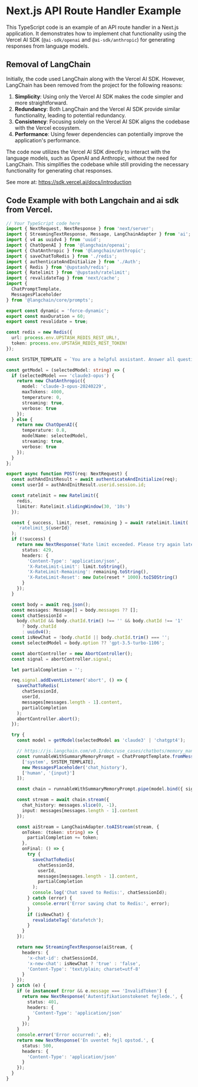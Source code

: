 # Next.js API Route Handler Example

This TypeScript code is an example of an API route handler in a Next.js application. It demonstrates how to implement chat functionality using the Vercel AI SDK (`@ai-sdk/openai` and `@ai-sdk/anthropic`) for generating responses from language models.

## Removal of LangChain

Initially, the code used LangChain along with the Vercel AI SDK. However, LangChain has been removed from the project for the following reasons:

1. **Simplicity**: Using only the Vercel AI SDK makes the code simpler and more straightforward.
2. **Redundancy**: Both LangChain and the Vercel AI SDK provide similar functionality, leading to potential redundancy.
3. **Consistency**: Focusing solely on the Vercel AI SDK aligns the codebase with the Vercel ecosystem.
4. **Performance**: Using fewer dependencies can potentially improve the application's performance.

The code now utilizes the Vercel AI SDK directly to interact with the language models, such as OpenAI and Anthropic, without the need for LangChain. This simplifies the codebase while still providing the necessary functionality for generating chat responses.

See more at: https://sdk.vercel.ai/docs/introduction

## Code Example with both Langchain and ai sdk from Vercel.

```typescript
// Your TypeScript code here
import { NextRequest, NextResponse } from 'next/server';
import { StreamingTextResponse, Message, LangChainAdapter } from 'ai';
import { v4 as uuidv4 } from 'uuid';
import { ChatOpenAI } from '@langchain/openai';
import { ChatAnthropic } from '@langchain/anthropic';
import { saveChatToRedis } from './redis';
import { authenticateAndInitialize } from './Auth';
import { Redis } from '@upstash/redis';
import { Ratelimit } from '@upstash/ratelimit';
import { revalidateTag } from 'next/cache';
import {
  ChatPromptTemplate,
  MessagesPlaceholder
} from '@langchain/core/prompts';

export const dynamic = 'force-dynamic';
export const maxDuration = 60;
export const revalidate = true;

const redis = new Redis({
  url: process.env.UPSTASH_REDIS_REST_URL!,
  token: process.env.UPSTASH_REDIS_REST_TOKEN!
});

const SYSTEM_TEMPLATE = `You are a helpful assistant. Answer all questions to the best of your ability.`;

const getModel = (selectedModel: string) => {
  if (selectedModel === 'claude3-opus') {
    return new ChatAnthropic({
      model: 'claude-3-opus-20240229',
      maxTokens: 4000,
      temperature: 0,
      streaming: true,
      verbose: true
    });
  } else {
    return new ChatOpenAI({
      temperature: 0.8,
      modelName: selectedModel,
      streaming: true,
      verbose: true
    });
  }
};

export async function POST(req: NextRequest) {
  const authAndInitResult = await authenticateAndInitialize(req);
  const userId = authAndInitResult.userid.session.id;

  const ratelimit = new Ratelimit({
    redis,
    limiter: Ratelimit.slidingWindow(30, '10s')
  });

  const { success, limit, reset, remaining } = await ratelimit.limit(
    `ratelimit_${userId}`
  );
  if (!success) {
    return new NextResponse('Rate limit exceeded. Please try again later.', {
      status: 429,
      headers: {
        'Content-Type': 'application/json',
        'X-RateLimit-Limit': limit.toString(),
        'X-RateLimit-Remaining': remaining.toString(),
        'X-RateLimit-Reset': new Date(reset * 1000).toISOString()
      }
    });
  }

  const body = await req.json();
  const messages: Message[] = body.messages ?? [];
  const chatSessionId =
    body.chatId && body.chatId.trim() !== '' && body.chatId !== '1'
      ? body.chatId
      : uuidv4();
  const isNewChat = !body.chatId || body.chatId.trim() === '';
  const selectedModel = body.option ?? 'gpt-3.5-turbo-1106';

  const abortController = new AbortController();
  const signal = abortController.signal;

  let partialCompletion = '';

  req.signal.addEventListener('abort', () => {
    saveChatToRedis(
      chatSessionId,
      userId,
      messages[messages.length - 1].content,
      partialCompletion
    );
    abortController.abort();
  });

  try {
    const model = getModel(selectedModel as 'claude3' | 'chatgpt4');

    // https://js.langchain.com/v0.1/docs/use_cases/chatbots/memory_management/
    const runnableWithSummaryMemoryPrompt = ChatPromptTemplate.fromMessages([
      ['system', SYSTEM_TEMPLATE],
      new MessagesPlaceholder('chat_history'),
      ['human', '{input}']
    ]);

    const chain = runnableWithSummaryMemoryPrompt.pipe(model.bind({ signal }));

    const stream = await chain.stream({
      chat_history: messages.slice(0, -1),
      input: messages[messages.length - 1].content
    });

    const aiStream = LangChainAdapter.toAIStream(stream, {
      onToken: (token: string) => {
        partialCompletion += token;
      },
      onFinal: () => {
        try {
          saveChatToRedis(
            chatSessionId,
            userId,
            messages[messages.length - 1].content,
            partialCompletion
          );
          console.log('Chat saved to Redis:', chatSessionId);
        } catch (error) {
          console.error('Error saving chat to Redis:', error);
        }
        if (isNewChat) {
          revalidateTag('datafetch');
        }
      }
    });

    return new StreamingTextResponse(aiStream, {
      headers: {
        'x-chat-id': chatSessionId,
        'x-new-chat': isNewChat ? 'true' : 'false',
        'Content-Type': 'text/plain; charset=utf-8'
      }
    });
  } catch (e) {
    if (e instanceof Error && e.message === 'InvalidToken') {
      return new NextResponse('Autentifikationstokenet fejlede.', {
        status: 401,
        headers: {
          'Content-Type': 'application/json'
        }
      });
    }
    console.error('Error occurred:', e);
    return new NextResponse('En uventet fejl opstod.', {
      status: 500,
      headers: {
        'Content-Type': 'application/json'
      }
    });
  }
}
```
